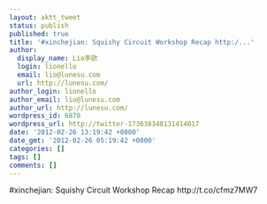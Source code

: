 ```yaml
---
layout: aktt_tweet
status: publish
published: true
title: '#xinchejian: Squishy Circuit Workshop Recap http:/...'
author:
  display_name: Lio李欧
  login: lionello
  email: lio@lunesu.com
  url: http://lunesu.com/
author_login: lionello
author_email: lio@lunesu.com
author_url: http://lunesu.com/
wordpress_id: 6878
wordpress_url: http://twitter-173638348131414017
date: '2012-02-26 13:19:42 +0800'
date_gmt: '2012-02-26 05:19:42 +0800'
categories: []
tags: []
comments: []
---
```

<p>#xinchejian: Squishy Circuit Workshop Recap http://t.co/cfmz7MW7</p>
